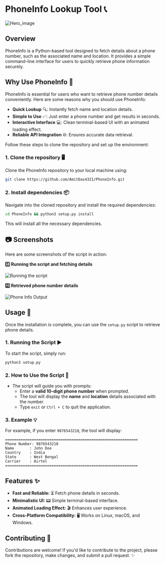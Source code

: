 # PhoneInfo Lookup Tool 📞

![Hero_image](https://i.ibb.co/zh3RSdVV/Phone-Info.png)

## Overview

PhoneInfo is a Python-based tool designed to fetch details about a phone number, such as the associated name and location. It provides a simple command-line interface for users to quickly retrieve phone information securely.

## Why Use PhoneInfo 🚀

PhoneInfo is essential for users who want to retrieve phone number details conveniently. Here are some reasons why you should use PhoneInfo:
- **Quick Lookup** 🔍: Instantly fetch name and location details.
- **Simple to Use** ✅: Just enter a phone number and get results in seconds.
- **Interactive Interface** 💻: Clean terminal-based UI with an animated loading effect.
- **Reliable API Integration** 🌐: Ensures accurate data retrieval.

Follow these steps to clone the repository and set up the environment:

### 1. Clone the repository 🖥️

Clone the PhoneInfo repository to your local machine using:

```bash
git clone https://github.com/AmitDas4321/PhoneInfo.git
```

### 2. Install dependencies 📦

Navigate into the cloned repository and install the required dependencies:

```bash
cd PhoneInfo && python3 setup.py install
```

This will install all the necessary dependencies.

## 📷 Screenshots
Here are some screenshots of the script in action:

**1️⃣ Running the script and fetching details**

![Running the script](https://i.ibb.co/M5yLV1yCfsacrypt-code.png)

**2️⃣ Retrieved phone number details**

![Phone Info Output](https://i.ibb.co/ccmkfasfed-Script.png)

## Usage 🔧

Once the installation is complete, you can use the `setup.py` script to retrieve phone details.

### 1. Running the Script ▶️

To start the script, simply run:

```bash
python3 setup.py
```

### 2. How to Use the Script 📝

- The script will guide you with prompts:
  - Enter a **valid 10-digit phone number** when prompted.
  - The tool will display the **name** and **location** details associated with the number.
  - Type `exit` or `Ctrl + C` to quit the application.

### 3. Example 💡

For example, if you enter `9876543210`, the tool will display:

```
============================================================
Phone Number: 9876543210
Name       : John Doe
Country    : India
State      : West Bengal
Carrier    : Airtel
============================================================
```

## Features ✨

- **Fast and Reliable:** ⏳ Fetch phone details in seconds.
- **Minimalistic UI:** 📟 Simple terminal-based interface.
- **Animated Loading Effect:** 🎬 Enhances user experience.
- **Cross-Platform Compatibility:** 🖥️ Works on Linux, macOS, and Windows.

## Contributing 🤝

Contributions are welcome! If you'd like to contribute to the project, please fork the repository, make changes, and submit a pull request. ✨
